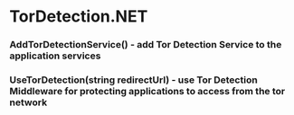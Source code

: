 # TorDetection.NET
### **AddTorDetectionService()** - add Tor Detection Service to the application services
### **UseTorDetection(string redirectUrl)** - use Tor Detection Middleware for protecting applications to access from the tor network
